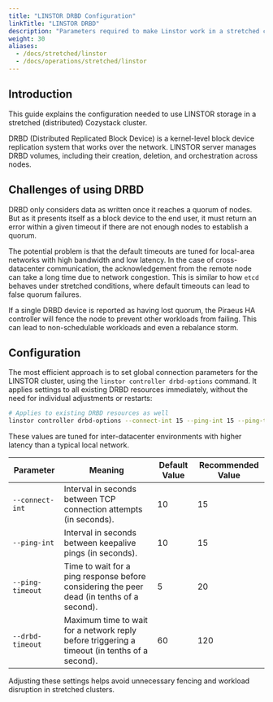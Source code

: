```yaml
---
title: "LINSTOR DRBD Configuration"
linkTitle: "LINSTOR DRBD"
description: "Parameters required to make Linstor work in a stretched cluster"
weight: 30
aliases:
  - /docs/stretched/linstor
  - /docs/operations/stretched/linstor
---
```


## Introduction

This guide explains the configuration needed to use LINSTOR storage in a stretched (distributed) Cozystack cluster.

DRBD (Distributed Replicated Block Device) is a kernel-level block device replication system that works over the network.
LINSTOR server manages DRBD volumes, including their creation, deletion, and orchestration across nodes.

## Challenges of using DRBD

DRBD only considers data as written once it reaches a quorum of nodes.
But as it presents itself as a block device to the end user, it must return an error within a given timeout if there are not enough nodes to establish a quorum.

The potential problem is that the default timeouts are tuned for local-area networks with high bandwidth and low latency.
In the case of cross-datacenter communication, the acknowledgement from the remote node can take a long time due to network congestion.
This is similar to how `etcd` behaves under stretched conditions, where default timeouts can lead to false quorum failures.

If a single DRBD device is reported as having lost quorum, the Piraeus HA controller will fence the node to prevent other workloads from failing.
This can lead to non-schedulable workloads and even a rebalance storm.

## Configuration

The most efficient approach is to set global connection parameters for the LINSTOR cluster,
using the `linstor controller drbd-options` command.
It applies settings to all existing DRBD resources immediately, without the need for individual adjustments or restarts:

```bash
# Applies to existing DRBD resources as well
linstor controller drbd-options --connect-int 15 --ping-int 15 --ping-timeout 20 --timeout 120
```

These values are tuned for inter-datacenter environments with higher latency than a typical local network.

| Parameter        | Meaning                                                                                       | Default Value | Recommended Value |
|------------------|-----------------------------------------------------------------------------------------------|---------------|-------------------|
| `--connect-int`  | Interval in seconds between TCP connection attempts (in seconds).                             | 10            | 15                |
| `--ping-int`     | Interval in seconds between keepalive pings (in seconds).                                     | 10            | 15                |
| `--ping-timeout` | Time to wait for a ping response before considering the peer dead (in tenths of a second).    | 5             | 20                |
| `--drbd-timeout` | Maximum time to wait for a network reply before triggering a timeout (in tenths of a second). | 60            | 120               |

Adjusting these settings helps avoid unnecessary fencing and workload disruption in stretched clusters.
